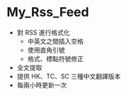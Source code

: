 # My_Rss_Feed
- 對 RSS 進行格式化
  - 中英文之間插入空格
  - 使用直角引號
  - 格式、標點符號修正
- 全文提取
- 提供 HK、TC、SC 三種中文翻譯版本
- 每兩小時更新一次
